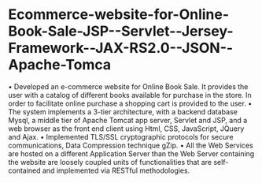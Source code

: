 # Ecommerce-website-for-Online-Book-Sale-JSP--Servlet--Jersey-Framework--JAX-RS2.0--JSON--Apache-Tomca
• Developed an e-commerce website for Online Book Sale. It provides the user with a catalog of different books available for purchase in the store. In order to facilitate online purchase a shopping cart is provided to the user. 
•	The system implements a 3-tier architecture, with a backend database Mysql, a middle tier of Apache Tomcat app server, Servlet and JSP, and a web browser as the front end client using Html, CSS, JavaScript, JQuery and Ajax. 
•	Implemented TLS/SSL cryptographic protocols for secure communications, Data Compression technique gZip.
•	All the Web Services are hosted on a different Application Server than the Web Server containing the website are loosely coupled units of functionalities that are self-contained and implemented via RESTful methodologies.



